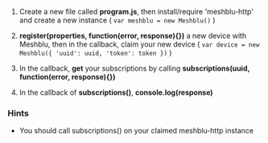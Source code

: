 1) Create a new file called **program.js**, then install/require 'meshblu-http'
  and create a new instance ( `var meshblu = new Meshblu()` )

2) **register(properties, function(error, response){})** a new device with Meshblu, then in the
  callback, claim your new device ( `var device = new Meshblu({ 'uuid': uuid, 'token': token })` )

3) In the callback, **get** your subscriptions by calling **subscriptions(uuid, function(error, response){})**

4) In the callback of **subscriptions()**, **console.log(response)**

### Hints

 - You should call subscriptions() on your claimed meshblu-http instance
